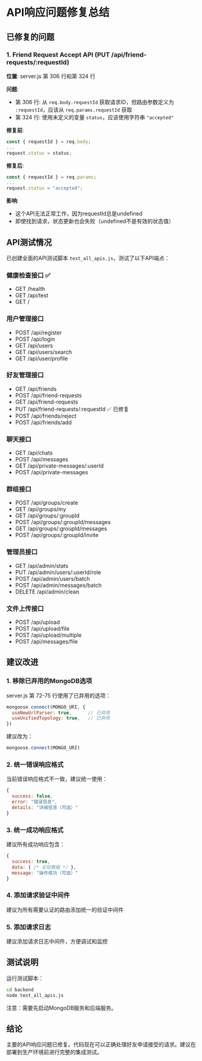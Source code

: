 # API响应问题修复总结

## 已修复的问题

### 1. Friend Request Accept API (PUT /api/friend-requests/:requestId)

**位置**: server.js 第 306 行和第 324 行

**问题**:
- 第 306 行: 从 `req.body.requestId` 获取请求ID，但路由参数定义为 `:requestId`，应该从 `req.params.requestId` 获取
- 第 324 行: 使用未定义的变量 `status`，应该使用字符串 `"accepted"`

**修复前**:
```javascript
const { requestId } = req.body;
...
request.status = status;
```

**修复后**:
```javascript
const { requestId } = req.params;
...
request.status = "accepted";
```

**影响**: 
- 这个API无法正常工作，因为requestId总是undefined
- 即使找到请求，状态更新也会失败（undefined不是有效的状态值）

## API测试情况

已创建全面的API测试脚本 `test_all_apis.js`，测试了以下API端点：

### 健康检查接口 ✅
- GET /health
- GET /api/test  
- GET /

### 用户管理接口
- POST /api/register
- POST /api/login
- GET /api/users
- GET /api/users/search
- GET /api/user/profile

### 好友管理接口
- GET /api/friends
- POST /api/friend-requests
- GET /api/friend-requests
- PUT /api/friend-requests/:requestId ✅ 已修复
- POST /api/friends/reject
- POST /api/friends/add

### 聊天接口
- GET /api/chats
- POST /api/messages
- GET /api/private-messages/:userId
- POST /api/private-messages

### 群组接口
- POST /api/groups/create
- GET /api/groups/my
- GET /api/groups/:groupId
- POST /api/groups/:groupId/messages
- GET /api/groups/:groupId/messages
- POST /api/groups/:groupId/invite

### 管理员接口
- GET /api/admin/stats
- PUT /api/admin/users/:userId/role
- POST /api/admin/users/batch
- POST /api/admin/messages/batch
- DELETE /api/admin/clean

### 文件上传接口
- POST /api/upload
- POST /api/upload/file
- POST /api/upload/multiple
- POST /api/messages/file

## 建议改进

### 1. 移除已弃用的MongoDB选项
server.js 第 72-75 行使用了已弃用的选项：
```javascript
mongoose.connect(MONGO_URI, {
  useNewUrlParser: true,      // 已弃用
  useUnifiedTopology: true,   // 已弃用
})
```

建议改为：
```javascript
mongoose.connect(MONGO_URI)
```

### 2. 统一错误响应格式
当前错误响应格式不一致，建议统一使用：
```javascript
{
  success: false,
  error: "错误信息",
  details: "详细信息（可选）"
}
```

### 3. 统一成功响应格式
建议所有成功响应包含：
```javascript
{
  success: true,
  data: { /* 实际数据 */ },
  message: "操作成功（可选）"
}
```

### 4. 添加请求验证中间件
建议为所有需要认证的路由添加统一的验证中间件

### 5. 添加请求日志
建议添加请求日志中间件，方便调试和监控

## 测试说明

运行测试脚本：
```bash
cd backend
node test_all_apis.js
```

注意：需要先启动MongoDB服务和后端服务。

## 结论

主要的API响应问题已修复。代码现在可以正确处理好友申请接受的请求。建议在部署到生产环境前进行完整的集成测试。
